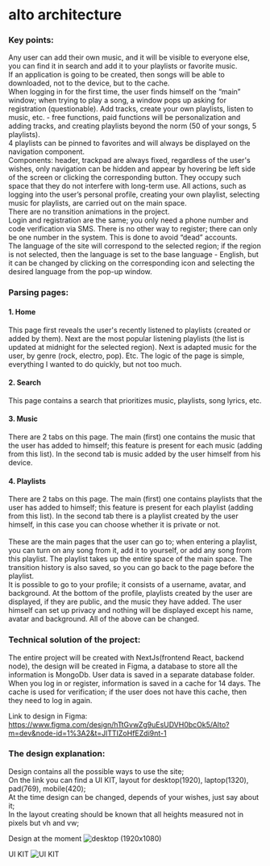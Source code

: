 <h1>
  alto architecture
</h1>
<h3>Key points:</h3>
  Any user can add their own music, and it will be visible to everyone else, you can find it in search and add it to your playlists or favorite music.<br>
	If an application is going to be created, then songs will be able to downloaded, not to the device, but to the cache.<br>
	When logging in for the first time, the user finds himself on the “main” window; when trying to play a song, a window pops up asking for registration (questionable). Add tracks, create your own playlists, listen to music, etc. - free functions, paid functions will be personalization and adding tracks, and creating playlists beyond the norm (50 of your songs, 5 playlists).<br>
	4 playlists can be pinned to favorites and will always be displayed on the navigation component.<br>
	Components: header, trackpad are always fixed, regardless of the user's wishes, only navigation can be hidden and appear by hovering be left side of the screen or clicking the corresponding button. They occupy such space that they do not interfere with long-term use. All actions, such as logging into the user’s personal profile, creating your own playlist, selecting music for playlists, are carried out on the main space.<br>
 	There are no transition animations in the project.<br>
 	Login and registration are the same; you only need a phone number and code verification via SMS. There is no other way to register; there can only be one number in the system. This is done to avoid “dead” accounts.<br>
	The language of the site will correspond to the selected region; if the region is not selected, then the language is set to the base language - English, but it can be changed by clicking on the corresponding icon and selecting the desired language from the pop-up window.<br>








<h3>Parsing pages:</h3>
<h4>1.	Home</h4>
This page first reveals the user's recently listened to playlists (created or added by them). Next are the most popular listening playlists (the list is updated at midnight for the selected region). Next is adapted music for the user, by genre (rock, electro, pop). Etc. The logic of the page is simple, everything I wanted to do quickly, but not too much.

<h4>2.	Search</h4>
This page contains a search that prioritizes music, playlists, song lyrics, etc.

<h4>3.	Music</h4>
There are 2 tabs on this page. The main (first) one contains the music that the user has added to himself; this feature is present for each music (adding from this list). In the second tab is music added by the user himself from his device.

<h4>4.	Playlists</h4>
There are 2 tabs on this page. The main (first) one contains playlists that the user has added to himself; this feature is present for each playlist (adding from this list). In the second tab there is a playlist created by the user himself, in this case you can choose whether it is private or not.<br><br>
	These are the main pages that the user can go to; when entering a playlist, you can turn on any song from it, add it to yourself, or add any song from this playlist. The playlist takes up the entire space of the main space. The transition history is also saved, so you can go back to the page before the playlist.<br>
 	It is possible to go to your profile; it consists of a username, avatar, and background. At the bottom of the profile, playlists created by the user are displayed, if they are public, and the music they have added. The user himself can set up privacy and nothing will be displayed except his name, avatar and background. All of the above can be changed.<br>
  
<h3>Technical solution of the project:</h3>
 The entire project will be created with NextJs(frontend React, backend node), the design will be created in Figma, a database to store all the information is MongoDb. User data is saved in a separate database folder. When you log in or register, information is saved in a cache for 14 days. The cache is used for verification; if the user does not have this cache, then they need to log in again.
	
Link to design in Figma: https://www.figma.com/design/hTtGvwZg9uEsUDVH0bcOk5/Alto?m=dev&node-id=1%3A2&t=JlTTIZoHfEZdi9nt-1
	<h3>The design explanation: <br></h3>
<p> 
	Design contains all the possible ways to use the site; <br>
	On the link you can find a UI KIT, layout for desktop(1920), laptop(1320), pad(769), mobile(420); <br>
	At the time design can be changed, depends of your wishes, just say about it; <br>
	In the layout creating should be known that all heights measured not in pixels but vh and vw; <br>
</p>

Design at the moment
![desktop (1920x1080)](https://github.com/BBataev/alto/assets/139882886/58e7bec8-6b0b-4729-9bee-11018481cd63)






UI KIT
![UI KIT](https://github.com/BBataev/alto/assets/139882886/61360f04-6bbe-4602-8785-eb25a2a13ff7)


